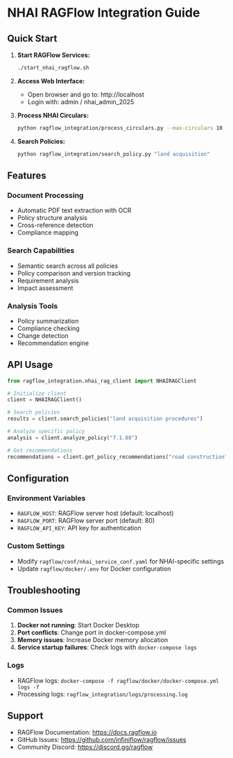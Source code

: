 # NHAI RAGFlow Integration Guide

## Quick Start

1. **Start RAGFlow Services:**
   ```bash
   ./start_nhai_ragflow.sh
   ```

2. **Access Web Interface:**
   - Open browser and go to: http://localhost
   - Login with: admin / nhai_admin_2025

3. **Process NHAI Circulars:**
   ```bash
   python ragflow_integration/process_circulars.py --max-circulars 10
   ```

4. **Search Policies:**
   ```bash
   python ragflow_integration/search_policy.py "land acquisition"
   ```

## Features

### Document Processing
- Automatic PDF text extraction with OCR
- Policy structure analysis
- Cross-reference detection
- Compliance mapping

### Search Capabilities
- Semantic search across all policies
- Policy comparison and version tracking
- Requirement analysis
- Impact assessment

### Analysis Tools
- Policy summarization
- Compliance checking
- Change detection
- Recommendation engine

## API Usage

```python
from ragflow_integration.nhai_rag_client import NHAIRAGClient

# Initialize client
client = NHAIRAGClient()

# Search policies
results = client.search_policies("land acquisition procedures")

# Analyze specific policy
analysis = client.analyze_policy("7.1.88")

# Get recommendations
recommendations = client.get_policy_recommendations("road construction")
```

## Configuration

### Environment Variables
- `RAGFLOW_HOST`: RAGFlow server host (default: localhost)
- `RAGFLOW_PORT`: RAGFlow server port (default: 80)
- `RAGFLOW_API_KEY`: API key for authentication

### Custom Settings
- Modify `ragflow/conf/nhai_service_conf.yaml` for NHAI-specific settings
- Update `ragflow/docker/.env` for Docker configuration

## Troubleshooting

### Common Issues
1. **Docker not running**: Start Docker Desktop
2. **Port conflicts**: Change port in docker-compose.yml
3. **Memory issues**: Increase Docker memory allocation
4. **Service startup failures**: Check logs with `docker-compose logs`

### Logs
- RAGFlow logs: `docker-compose -f ragflow/docker/docker-compose.yml logs -f`
- Processing logs: `ragflow_integration/logs/processing.log`

## Support

- RAGFlow Documentation: https://docs.ragflow.io
- GitHub Issues: https://github.com/infiniflow/ragflow/issues
- Community Discord: https://discord.gg/ragflow
